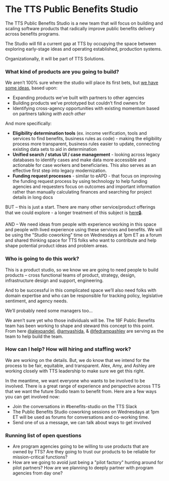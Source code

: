 # The TTS Public Benefits Studio

The TTS Public Benefits Studio is a new team that will focus on building and scaling software products that radically improve public benefits delivery across benefits programs. 

The Studio will fill a current gap at TTS by occupying the space between exploring early-stage ideas and operating established, production systems. 

Organizationally, it will be part of TTS Solutions.

### What kind of products are you going to build?

We aren’t 100% sure where the studio will place its first bets, but [we have some ideas](https://github.com/18F/public-benefits/projects/1), based upon:
- Expanding products we’ve built with partners to other agencies 
- Building products we’ve prototyped but couldn’t find owners for  
- Identifying cross-agency opportunities with existing momentum based on partners talking _with each other_


And more specifically:
- **Eligibility determination tools** (ex. income verification, tools and services to find benefits, business rules as code) - making the eligibility process more transparent, business rules easier to update, connecting existing data sets to aid in determination
- **Unified search / status UI / case management** - looking across legacy databases to identify cases and make data more accessible and actionable for case workers and beneficiaries. This also serves as an effective first step into legacy modernization.  
- **Funding request processes** - similar to eAPD - that focus on improving the funding request process by using technology to help funding agencies and requesters focus on outcomes and important information rather than manually calculating finances and searching for project details in long docs

BUT – this is just a start. There are many other service/product offerings that we could explore - a longer treatment of this subject is [here🔒](https://docs.google.com/document/d/1cHTwKxRZBFt3Ngzrj-eBazDm9HiA9VZp05y3i-ir1TU/edit#). 

AND – We need ideas from people with experience working in this space and people with lived experience using these services and benefits. We will be using the "Studio coworking" time on Wednesdays at 1pm ET as a forum and shared thinking space for TTS folks who want to contribute and help shape potential product ideas and problem areas. 

### Who is going to do this work? 

This is a product studio, so we know we are going to need people to build products – cross functional teams of product, strategy, design, infrastructure design and support, engineering.

And to be successful in this complicated space we’ll also need folks with domain expertise and who can be responsible for tracking policy, legislative sentiment, and agency needs.

We’ll probably need some managers too…

We aren’t sure yet who those individuals will be. The 18F Public Benefits team has been working to shape and steward this concept to this point. From here [@alexpandel](https://github.com/alexpandel), [@amyashida](https://github.com/amyashida), & [@fedrampashley](https://github.com/fedrampashley) are serving as the team to help build the team.  


### How can I help? How will hiring and staffing work?

We are working on the details. But, we do know that we intend for the process to be fair, equitable, and transparent. Alex, Amy, and Ashley are working closely with TTS leadership to make sure we get this right. 

In the meantime, we want everyone who wants to be involved to be involved. There is a great range of experience and perspective across TTS that we want the future Studio team to benefit from. Here are a few ways you can get involved now:

- Join the conversations in #benefits-studio on the TTS Slack
- The Public Benefits Studio coworking sessions on Wednesdays at 1pm ET will be used as forums for conversations and co-working time. 
- Send one of us a message, we can talk about ways to get involved 

### Running list of open questions

- Are program agencies going to be willing to use products that are owned by TTS? Are they going to trust our products to be reliable for mission-critical functions?
- How are we going to avoid just being a "pilot factory" hunting around for pilot partners? How are we planning to deeply partner with program agencies from day one?


